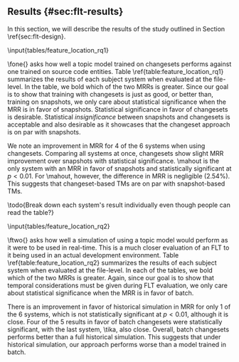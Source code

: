 ## Results {#sec:flt-results}

In this section, we will describe the results of the study outlined in Section
\ref{sec:flt-design}.

\input{tables/feature_location_rq1}

\fone{} asks how well a topic model trained on changesets performs against one
trained on source code entities.  Table \ref{table:feature_location_rq1}
summarizes the results of each subject system when evaluated at the file-level.
In the table, we bold which of the two MRRs is greater.  Since our goal is to
show that training with changesets is just as good, or better than, training on
snapshots, we only care about statistical significance when the MRR is in favor
of snapshots.  Statistical significance in favor of changesets is desirable.
Statistical *insignificance* between snapshots and changesets is acceptable and
also desirable as it showcases that the changeset approach is on par with
snapshots.

We note an improvement in MRR for 4 of the 6 systems when using changesets.
Comparing all systems at once, changesets show slight MRR improvement over
snapshots with statistical significance.  \mahout is the only system with an
MRR in favor of snapshots and statistically significant at $p < 0.01$.  For
\mahout, however, the difference in MRR is negligible (2.54%). This suggests
that changeset-based TMs are on par with snapshot-based TMs.

\todo{Break down each system's result individually even though people can read
the table?}

\input{tables/feature_location_rq2}

\ftwo{} asks how well a simulation of using a topic model would perform as it
were to be used in real-time.  This is a much closer evaluation of an FLT to it
being used in an actual development environment.  Table
\ref{table:feature_location_rq2} summarizes the results of each subject system
when evaluated at the file-level.  In each of the tables, we bold which of the
two MRRs is greater.  Again, since our goal is to show that temporal
considerations must be given during FLT evaluation, we only care about
statistical significance when the MRR is in favor of batch.

There is an improvement in favor of historical simulation in MRR for only 1 of
the 6 systems, which is not statistically significant at $p<0.01$, although it
is close.  Four of the 5 results in favor of batch changesets were
statistically significant, with the last system, \tika, also close.  Overall,
batch changesets performs better than a full historical simulation.  This
suggests that under historical simulation, our approach performs worse than a
model trained in batch.
